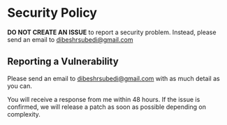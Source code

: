 # Security Policy

**DO NOT CREATE AN ISSUE** to report a security problem. Instead, please
send an email to dibeshrsubedi@gmail.com

## Reporting a Vulnerability

Please send an email to  dibeshrsubedi@gmail.com with as much detail as you can.

You will receive a response from me within 48 hours. If the issue is confirmed, we will release a patch as soon
as possible depending on complexity.
